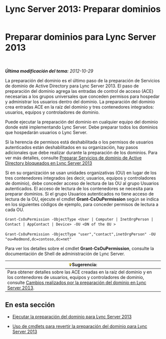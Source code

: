 ﻿---
title: 'Lync Server 2013: Preparar dominios'
TOCTitle: Preparar dominios
ms:assetid: 8eea541c-5f9d-4afc-92a8-a31d6f742544
ms:mtpsurl: https://technet.microsoft.com/es-es/library/Gg398721(v=OCS.15)
ms:contentKeyID: 48275992
ms.date: 01/07/2017
mtps_version: v=OCS.15
ms.translationtype: HT
---

# Preparar dominios para Lync Server 2013

 

_**Última modificación del tema:** 2012-10-29_

La preparación del dominio es el último paso de la preparación de Servicios de dominio de Active Directory para Lync Server 2013. El paso de preparación del dominio agrega las entradas de control de acceso (ACE) necesarias a los grupos universales que conceden permisos para hospedar y administrar los usuarios dentro del dominio. La preparación del dominio crea entradas ACE en la raíz del dominio y tres contenedores integrados: usuarios, equipos y controladores de dominio.

Puede ejecutar la preparación del dominio en cualquier equipo del dominio donde esté implementando Lync Server. Debe preparar todos los dominios que hospedarán usuarios o Lync Server.

Si la herencia de permisos está deshabilitada o los permisos de usuarios autenticados están deshabilitados en su organización, hay pasos adicionales que debe realizar durante la preparación de los dominios. Para ver más detalles, consulte [Preparar Servicios de dominio de Active Directory bloqueados en Lync Server 2013](lync-server-2013-preparing-a-locked-down-active-directory-domain-services.md)

Si en su organización se usan unidades organizativas (OU) en lugar de los tres contenedores integrados (es decir, usuarios, equipos y controladores de dominio), debe conceder acceso de lectura de las OU al grupo Usuarios autenticados. El acceso de lectura de los contenedores se necesita para preparar dominios. Si el grupo Usuarios autenticados no tiene acceso de lectura de la OU, ejecute el cmdlet **Grant-CsOuPermission** según se indica en los siguientes códigos de ejemplo, para conceder permisos de lectura a cada OU.

    Grant-CsOuPermission -ObjectType <User | Computer | InetOrgPerson | Contact | AppContact | Device> -OU <DN of the OU > 

    Grant-CsOuPermission -ObjectType "user","contact",inetOrgPerson" -OU "ou=Redmond,dc=contoso,dc=net"

Para ver los detalles sobre el cmdlet **Grant-CsOuPermission**, consulte la documentación de Shell de administración de Lync Server.

<table>
<thead>
<tr class="header">
<th><img src="images/JJ205319.tip(OCS.15).gif" title="tip" alt="tip" />Sugerencia:</th>
</tr>
</thead>
<tbody>
<tr class="odd">
<td>Para obtener detalles sobre las ACE creadas en la raíz del dominio y en los contenedores de usuarios, equipos y controladores de dominio, consulte <a href="lync-server-2013-changes-made-by-domain-preparation.md">Cambios realizados por la preparación del dominio en Lync Server 2013</a>.</td>
</tr>
</tbody>
</table>


## En esta sección

  - [Ejecutar la preparación del dominio para Lync Server 2013](lync-server-2013-running-domain-preparation.md)

  - [Uso de cmdlets para revertir la preparación del dominio para Lync Server 2013](lync-server-2013-using-cmdlets-to-reverse-domain-preparation.md)

